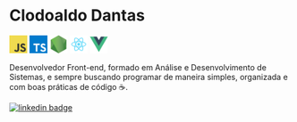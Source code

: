 # Clodoaldo Dantas

<code><img height="32" src="https://raw.githubusercontent.com/github/explore/80688e429a7d4ef2fca1e82350fe8e3517d3494d/topics/javascript/javascript.png" alt="Javascript"/></code>
<code><img height="32" src="https://raw.githubusercontent.com/github/explore/80688e429a7d4ef2fca1e82350fe8e3517d3494d/topics/typescript/typescript.png" alt="Typescript"/></code>
<code><img height="32" src="https://raw.githubusercontent.com/github/explore/80688e429a7d4ef2fca1e82350fe8e3517d3494d/topics/nodejs/nodejs.png" alt="Nodejs"/></code>
<code><img height="32" src="https://raw.githubusercontent.com/github/explore/80688e429a7d4ef2fca1e82350fe8e3517d3494d/topics/react/react.png" alt="React"/></code>
<code><img height="32" src="https://raw.githubusercontent.com/github/explore/80688e429a7d4ef2fca1e82350fe8e3517d3494d/topics/vue/vue.png" alt="Vue"/></code>

Desenvolvedor Front-end, formado em Análise e Desenvolvimento de Sistemas, e sempre buscando programar de maneira simples, organizada e com boas práticas de código ☕.

<p align="left">
  <a href="https://www.linkedin.com/in/clodoaldodantas/">
    <img src="https://img.shields.io/badge/LinkedIn-0077B5?style=for-the-badge&logo=linkedin&logoColor=white" alt="linkedin badge" />
  </a>
</p>
